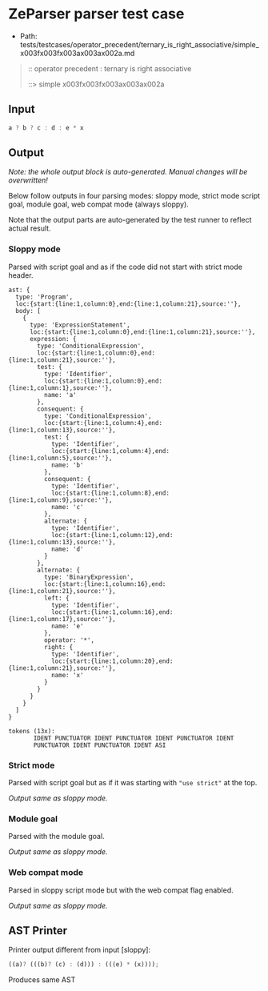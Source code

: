 # ZeParser parser test case

- Path: tests/testcases/operator_precedent/ternary_is_right_associative/simple_x003fx003fx003ax003ax002a.md

> :: operator precedent : ternary is right associative
>
> ::> simple x003fx003fx003ax003ax002a

## Input

`````js
a ? b ? c : d : e * x
`````

## Output

_Note: the whole output block is auto-generated. Manual changes will be overwritten!_

Below follow outputs in four parsing modes: sloppy mode, strict mode script goal, module goal, web compat mode (always sloppy).

Note that the output parts are auto-generated by the test runner to reflect actual result.

### Sloppy mode

Parsed with script goal and as if the code did not start with strict mode header.

`````
ast: {
  type: 'Program',
  loc:{start:{line:1,column:0},end:{line:1,column:21},source:''},
  body: [
    {
      type: 'ExpressionStatement',
      loc:{start:{line:1,column:0},end:{line:1,column:21},source:''},
      expression: {
        type: 'ConditionalExpression',
        loc:{start:{line:1,column:0},end:{line:1,column:21},source:''},
        test: {
          type: 'Identifier',
          loc:{start:{line:1,column:0},end:{line:1,column:1},source:''},
          name: 'a'
        },
        consequent: {
          type: 'ConditionalExpression',
          loc:{start:{line:1,column:4},end:{line:1,column:13},source:''},
          test: {
            type: 'Identifier',
            loc:{start:{line:1,column:4},end:{line:1,column:5},source:''},
            name: 'b'
          },
          consequent: {
            type: 'Identifier',
            loc:{start:{line:1,column:8},end:{line:1,column:9},source:''},
            name: 'c'
          },
          alternate: {
            type: 'Identifier',
            loc:{start:{line:1,column:12},end:{line:1,column:13},source:''},
            name: 'd'
          }
        },
        alternate: {
          type: 'BinaryExpression',
          loc:{start:{line:1,column:16},end:{line:1,column:21},source:''},
          left: {
            type: 'Identifier',
            loc:{start:{line:1,column:16},end:{line:1,column:17},source:''},
            name: 'e'
          },
          operator: '*',
          right: {
            type: 'Identifier',
            loc:{start:{line:1,column:20},end:{line:1,column:21},source:''},
            name: 'x'
          }
        }
      }
    }
  ]
}

tokens (13x):
       IDENT PUNCTUATOR IDENT PUNCTUATOR IDENT PUNCTUATOR IDENT
       PUNCTUATOR IDENT PUNCTUATOR IDENT ASI
`````

### Strict mode

Parsed with script goal but as if it was starting with `"use strict"` at the top.

_Output same as sloppy mode._

### Module goal

Parsed with the module goal.

_Output same as sloppy mode._

### Web compat mode

Parsed in sloppy script mode but with the web compat flag enabled.

_Output same as sloppy mode._

## AST Printer

Printer output different from input [sloppy]:

````js
((a)? (((b)? (c) : (d))) : (((e) * (x))));
````

Produces same AST
